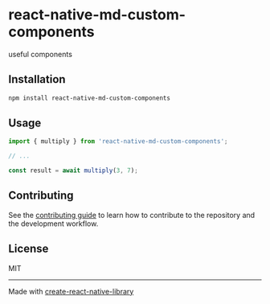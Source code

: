 # react-native-md-custom-components

useful components

## Installation

```sh
npm install react-native-md-custom-components
```

## Usage

```js
import { multiply } from 'react-native-md-custom-components';

// ...

const result = await multiply(3, 7);
```

## Contributing

See the [contributing guide](CONTRIBUTING.md) to learn how to contribute to the repository and the development workflow.

## License

MIT

---

Made with [create-react-native-library](https://github.com/callstack/react-native-builder-bob)
